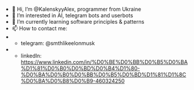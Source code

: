 - 👋 Hi, I’m @KalenskyyAlex, programmer from Ukraine
- 👀 I’m interested in AI, telegram bots and userbots
- 🌱 I’m currently learning software principles & patterns
- 📫 How to contact me:
- - telegram: @smthlikeelonmusk
- - linkedIn: https://www.linkedin.com/in/%D0%BE%D0%BB%D0%B5%D0%BA%D1%81%D0%B0%D0%BD%D0%B4%D1%80-%D0%BA%D0%B0%D0%BB%D0%B5%D0%BD%D1%81%D1%8C%D0%BA%D0%B8%D0%B9-460324250

<!---
AlexRealyCool/AlexRealyCool is a ✨ special ✨ repository because its `README.md` (this file) appears on your GitHub profile.
You can click the Preview link to take a look at your changes.
--->
